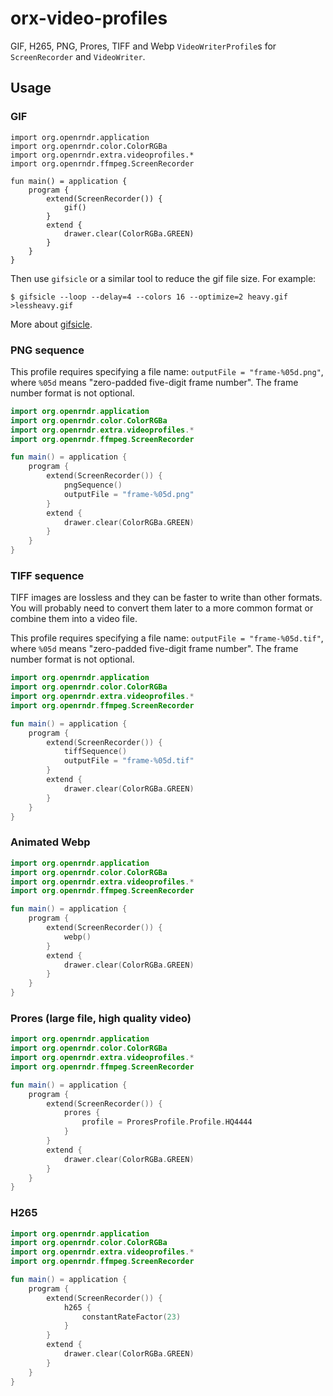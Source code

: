 # orx-video-profiles

GIF, H265, PNG, Prores, TIFF and Webp `VideoWriterProfile`s for `ScreenRecorder` and `VideoWriter`.

## Usage

### GIF

```
import org.openrndr.application
import org.openrndr.color.ColorRGBa
import org.openrndr.extra.videoprofiles.*
import org.openrndr.ffmpeg.ScreenRecorder

fun main() = application {
    program {
        extend(ScreenRecorder()) {
            gif()
        }
        extend {
            drawer.clear(ColorRGBa.GREEN)
        }
    }
}
```

Then use `gifsicle` or a similar tool to reduce the gif file size. For example:

```
$ gifsicle --loop --delay=4 --colors 16 --optimize=2 heavy.gif >lessheavy.gif
```

More about [gifsicle](http://www.lcdf.org/gifsicle/).

### PNG sequence

This profile requires specifying a file name: `outputFile = "frame-%05d.png"`,
where `%05d` means "zero-padded five-digit frame number".
The frame number format is not optional.

```kotlin
import org.openrndr.application
import org.openrndr.color.ColorRGBa
import org.openrndr.extra.videoprofiles.*
import org.openrndr.ffmpeg.ScreenRecorder

fun main() = application {
    program {
        extend(ScreenRecorder()) {
            pngSequence()
            outputFile = "frame-%05d.png"
        }
        extend {
            drawer.clear(ColorRGBa.GREEN)
        }
    }
}
```

### TIFF sequence

TIFF images are lossless and they can be faster to write than other formats. You will probably need to convert
them later to a more common format or combine them into a video file.

This profile requires specifying a file name: `outputFile = "frame-%05d.tif"`,
where `%05d` means "zero-padded five-digit frame number".
The frame number format is not optional.

```kotlin
import org.openrndr.application
import org.openrndr.color.ColorRGBa
import org.openrndr.extra.videoprofiles.*
import org.openrndr.ffmpeg.ScreenRecorder

fun main() = application {
    program {
        extend(ScreenRecorder()) {
            tiffSequence()
            outputFile = "frame-%05d.tif"
        }
        extend {
            drawer.clear(ColorRGBa.GREEN)
        }
    }
}
```


### Animated Webp

```kotlin
import org.openrndr.application
import org.openrndr.color.ColorRGBa
import org.openrndr.extra.videoprofiles.*
import org.openrndr.ffmpeg.ScreenRecorder

fun main() = application {
    program {
        extend(ScreenRecorder()) {
            webp()
        }
        extend {
            drawer.clear(ColorRGBa.GREEN)
        }
    }
}
```


### Prores (large file, high quality video)

```kotlin
import org.openrndr.application
import org.openrndr.color.ColorRGBa
import org.openrndr.extra.videoprofiles.*
import org.openrndr.ffmpeg.ScreenRecorder

fun main() = application {
    program {
        extend(ScreenRecorder()) {
            prores {
                profile = ProresProfile.Profile.HQ4444
            }
        }
        extend {
            drawer.clear(ColorRGBa.GREEN)
        }
    }
}
```

### H265

```kotlin
import org.openrndr.application
import org.openrndr.color.ColorRGBa
import org.openrndr.extra.videoprofiles.*
import org.openrndr.ffmpeg.ScreenRecorder

fun main() = application {
    program {
        extend(ScreenRecorder()) {
            h265 {
                constantRateFactor(23)
            }
        }
        extend {
            drawer.clear(ColorRGBa.GREEN)
        }
    }
}
```
